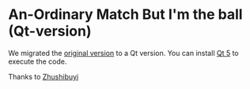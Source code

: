 # An-Ordinary Match But I'm the ball (Qt-version)
We migrated the [original version](https://github.com/Rice-Jivy/Soccergame) to a Qt version. You can install [Qt 5](https://doc.qt.io/qt-5/get-and-install-qt.html) to execute the code.

Thanks to [Zhushibuyi](https://github.com/Zhushibuyi)
